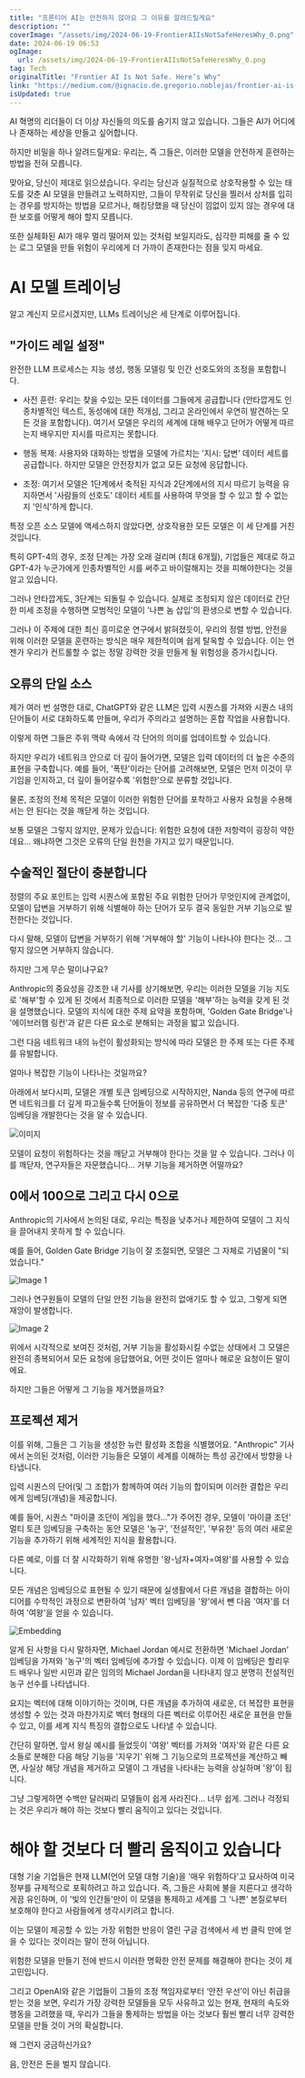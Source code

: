 ```yaml
---
title: "프론티어 AI는 안전하지 않아요 그 이유를 알려드릴게요"
description: ""
coverImage: "/assets/img/2024-06-19-FrontierAIIsNotSafeHeresWhy_0.png"
date: 2024-06-19 06:53
ogImage: 
  url: /assets/img/2024-06-19-FrontierAIIsNotSafeHeresWhy_0.png
tag: Tech
originalTitle: "Frontier AI Is Not Safe. Here’s Why"
link: "https://medium.com/@ignacio.de.gregorio.noblejas/frontier-ai-is-not-safe-heres-why-ef4fff7388c1"
isUpdated: true
---
```






AI 혁명의 리더들이 더 이상 자신들의 의도를 숨기지 않고 있습니다. 그들은 AI가 어디에나 존재하는 세상을 만들고 싶어합니다.

하지만 비밀을 하나 알려드릴게요: 우리는, 즉 그들은, 이러한 모델을 안전하게 훈련하는 방법을 전혀 모릅니다.

맞아요, 당신이 제대로 읽으셨습니다. 우리는 당신과 실질적으로 상호작용할 수 있는 태도를 갖춘 AI 모델을 만들려고 노력하지만, 그들이 무작위로 당신을 찔러서 상처를 입히는 경우를 방지하는 방법을 모르거나, 해킹당했을 때 당신이 낌없이 있지 않는 경우에 대한 보호를 어떻게 해야 할지 모릅니다.

또한 실체화된 AI가 매우 멀리 떨어져 있는 것처럼 보일지라도, 심각한 피해를 줄 수 있는 로그 모델을 만들 위험이 우리에게 더 가까이 존재한다는 점을 잊지 마세요.

<div class="content-ad"></div>

# AI 모델 트레이닝

알고 계신지 모르시겠지만, LLMs 트레이닝은 세 단계로 이루어집니다.

## "가이드 레일 설정"

완전한 LLM 프로세스는 지능 생성, 행동 모델링 및 인간 선호도와의 조정을 포함합니다.

<div class="content-ad"></div>

- 사전 훈련: 우리는 찾을 수있는 모든 데이터를 그들에게 공급합니다 (안타깝게도 인종차별적인 텍스트, 동성애에 대한 적개심, 그리고 온라인에서 우연히 발견하는 모든 것을 포함합니다). 여기서 모델은 우리의 세계에 대해 배우고 단어가 어떻게 따르는지 배우지만 지시를 따르지는 못합니다.
  
- 행동 복제: 사용자와 대화하는 방법을 모델에 가르치는 '지시: 답변' 데이터 세트를 공급합니다. 하지만 모델은 안전장치가 없고 모든 요청에 응답합니다.
  
- 조정: 여기서 모델은 1단계에서 축적된 지식과 2단계에서의 지시 따르기 능력을 유지하면서 '사람들의 선호도' 데이터 세트를 사용하여 무엇을 할 수 있고 할 수 없는지 '인식'하게 합니다.

특정 오픈 소스 모델에 액세스하지 않았다면, 상호작용한 모든 모델은 이 세 단계를 거친 것입니다.

특히 GPT-4의 경우, 조정 단계는 가장 오래 걸리며 (최대 6개월), 기업들은 제대로 하고 GPT-4가 누군가에게 인종차별적인 시를 써주고 바이럴해지는 것을 피해야한다는 것을 알고 있습니다.

그러나 안타깝게도, 3단계는 되돌릴 수 있습니다. 실제로 조정되지 않은 데이터로 간단한 미세 조정을 수행하면 모범적인 모델이 '나쁜 놈 삽입'의 환생으로 변할 수 있습니다.

<div class="content-ad"></div>

그러나 이 주제에 대한 최신 흥미로운 연구에서 밝혀졌듯이, 우리의 정렬 방법, 안전을 위해 이러한 모델을 훈련하는 방식은 매우 제한적이며 쉽게 탈옥할 수 있습니다. 이는 언젠가 우리가 컨트롤할 수 없는 정말 강력한 것을 만들게 될 위험성을 증가시킵니다.

## 오류의 단일 소스

제가 여러 번 설명한 대로, ChatGPT와 같은 LLM은 입력 시퀀스를 가져와 시퀀스 내의 단어들이 서로 대화하도록 만들며, 우리가 주의라고 설명하는 혼합 작업을 사용합니다.

이렇게 하면 그들은 주위 맥락 속에서 각 단어의 의미를 업데이트할 수 있습니다.

<div class="content-ad"></div>

하지만 우리가 네트워크 안으로 더 깊이 들어가면, 모델은 입력 데이터의 더 높은 수준의 표현을 구축합니다. 예를 들어, '폭탄'이라는 단어를 고려해보면, 모델은 먼저 이것이 무기임을 인지하고, 더 깊이 들어갈수록 '위험한'으로 분류할 것입니다.

물론, 조정의 전체 목적은 모델이 이러한 위험한 단어를 포착하고 사용자 요청을 수용해서는 안 된다는 것을 깨닫게 하는 것입니다.

보통 모델은 그렇지 않지만, 문제가 있습니다: 위험한 요청에 대한 저항력이 굉장히 약한데요... 왜냐하면 그것은 오류의 단일 원천을 가지고 있기 때문입니다.

## 수술적인 절단이 충분합니다

<div class="content-ad"></div>

정렬의 주요 포인트는 입력 시퀀스에 포함된 주요 위험한 단어가 무엇인지에 관계없이, 모델이 답변을 거부하기 위해 식별해야 하는 단어가 모두 결국 동일한 거부 기능으로 발전한다는 것입니다.  

다시 말해, 모델이 답변을 거부하기 위해 '거부해야 할' 기능이 나타나야 한다는 것... 그렇지 않으면 거부하지 않습니다.  

하지만 그게 무슨 말이냐구요?  

Anthropic의 중요성을 강조한 내 기사를 상기해보면, 우리는 이러한 모델을 기능 지도로 '해부'할 수 있게 된 것에서 최종적으로 이러한 모델을 '해부'하는 능력을 갖게 된 것을 설명했습니다. 모델의 지식에 대한 주제 요약을 포함하며, 'Golden Gate Bridge'나 '에이브러햄 링컨'과 같은 다른 요소로 분해되는 과정을 밟고 있습니다.

<div class="content-ad"></div>

그런 다음 네트워크 내의 뉴런이 활성화되는 방식에 따라 모델은 한 주제 또는 다른 주제를 유발합니다.

얼마나 복잡한 기능이 나타나는 것일까요?

아래에서 보다시피, 모델은 개별 토큰 임베딩으로 시작하지만, Nanda 등의 연구에 따르면 네트워크를 더 깊게 파고들수록 단어들이 정보를 공유하면서 더 복잡한 '다중 토큰' 임베딩을 개발한다는 것을 알 수 있습니다.

<div class="content-ad"></div>

![이미지](/assets/img/2024-06-19-FrontierAIIsNotSafeHeresWhy_0.png)

모델이 요청이 위험하다는 것을 깨닫고 거부해야 한다는 것을 알 수 있습니다. 그러나 이를 깨닫자, 연구자들은 자문했습니다... 거부 기능을 제거하면 어떨까요?

## 0에서 100으로 그리고 다시 0으로

Anthropic의 기사에서 논의된 대로, 우리는 특징을 낮추거나 제한하여 모델이 그 지식을 끌어내지 못하게 할 수 있습니다.

<div class="content-ad"></div>

예를 들어, Golden Gate Bridge 기능이 잘 조절되면, 모델은 그 자체로 기념물이 "되었습니다."

![Image 1](/assets/img/2024-06-19-FrontierAIIsNotSafeHeresWhy_1.png)

그러나 연구원들이 모델의 단일 안전 기능을 완전히 없애기도 할 수 있고, 그렇게 되면 재앙이 발생합니다.

![Image 2](/assets/img/2024-06-19-FrontierAIIsNotSafeHeresWhy_2.png)

<div class="content-ad"></div>

위에서 시각적으로 보여진 것처럼, 거부 기능을 활성화시킬 수없는 상태에서 그 모델은 완전히 종복되어서 모든 요청에 응답했어요, 어떤 것이든 얼마나 해로운 요청이든 말이에요.

하지만 그들은 어떻게 그 기능을 제거했을까요?

## 프로젝션 제거

이를 위해, 그들은 그 기능을 생성한 뉴런 활성화 조합을 식별했어요. "Anthropic" 기사에서 논의된 것처럼, 이러한 기능들은 모델이 세계를 이해하는 특성 공간에서 방향을 나타냅니다.

<div class="content-ad"></div>

입력 시퀀스의 단어(및 그 조합)가 함께하여 여러 기능의 합이되며 이러한 결합은 우리에게 임베딩(개념)을 제공합니다.

예를 들어, 시퀀스 "마이클 조던이 게임을 했다..."가 주어진 경우, 모델이 '마이클 조던' 멀티 토큰 임베딩을 구축하는 동안 모델은 '농구', '전설적인', '부유한' 등의 여러 새로운 기능을 추가하기 위해 세계적인 지식을 활용합니다.

다른 예로, 이를 더 잘 시각화하기 위해 유명한 '왕-남자+여자=여왕'를 사용할 수 있습니다.

모든 개념은 임베딩으로 표현될 수 있기 때문에 실생활에서 다른 개념을 결합하는 아이디어를 수학적인 과정으로 변환하여 '남자' 벡터 임베딩을 '왕'에서 뺀 다음 '여자'를 더하여 '여왕'을 얻을 수 있습니다.

<div class="content-ad"></div>


![Embedding](/assets/img/2024-06-19-FrontierAIIsNotSafeHeresWhy_3.png)

알게 된 사항을 다시 말하자면, Michael Jordan 예시로 전환하면 'Michael Jordan' 임베딩을 가져와 '농구'의 벡터 임베딩에 추가할 수 있습니다. 이제 이 임베딩은 할리우드 배우나 일반 시민과 같은 임의의 Michael Jordan을 나타내지 않고 분명히 전설적인 농구 선수를 나타냅니다.

요지는 벡터에 대해 이야기하는 것이며, 다른 개념을 추가하여 새로운, 더 복잡한 표현을 생성할 수 있는 것과 마찬가지로 벡터 형태의 다른 벡터로 이루어진 새로운 표현을 만들 수 있고, 이를 세계 지식 특징의 결합으로도 나타낼 수 있습니다.

간단히 말하면, 앞서 왕실 예시를 들었듯이 '여왕' 벡터를 가져와 '여자'와 같은 다른 요소들로 분해한 다음 해당 기능을 '지우기' 위해 그 기능으로의 프로젝션을 계산하고 빼면, 사실상 해당 개념을 제거하고 모델이 그 개념을 나타내는 능력을 상실하며 '왕'이 됩니다.


<div class="content-ad"></div>

그냥 그렇게하면 수백만 달러짜리 모델들이 쉽게 사라진다... 너무 쉽게. 그러나 걱정되는 것은 우리가 해야 하는 것보다 빨리 움직이고 있다는 것입니다.

# 해야 할 것보다 더 빨리 움직이고 있습니다

대형 기술 기업들은 현재 LLM(언어 모델 대형 기술)을 '매우 위험하다'고 묘사하여 미국 정부를 규제적으로 포획하려고 하고 있습니다. 즉, 그들은 사회에 불을 지른다고 생각하게끔 유인하며, 이 '빛의 인간들'만이 이 모델을 통제하고 세계를 그 '나쁜' 본질로부터 보호해야 한다고 사람들에게 생각시키려고 합니다.

이는 모델이 제공할 수 있는 가장 위험한 반응이 열린 구글 검색에서 세 번 클릭 만에 얻을 수 있다는 것이라는 말이 전혀 아닙니다.

<div class="content-ad"></div>

위험한 모델을 만들기 전에 반드시 이러한 명확한 안전 문제를 해결해야 한다는 것이 제 고민입니다.

그리고 OpenAI와 같은 기업들이 그들의 조정 책임자로부터 ‘안전 우선’이 아닌 취급을 받는 것을 보면, 우리가 가장 강력한 모델들을 모두 사유하고 있는 현재, 현재의 속도와 행동을 고려했을 때, 우리가 그들을 통제하는 방법을 아는 것보다 훨씬 빨리 너무 강력한 모델을 만들 것이 거의 확실합니다.

왜 그런지 궁금하신가요?

음, 안전은 돈을 벌지 않습니다.